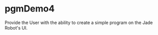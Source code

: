 pgmDemo4
========

Provide the User with the ability to create a simple program on the Jade Robot's UI.
